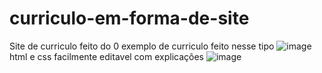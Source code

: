 # curriculo-em-forma-de-site
Site de curriculo feito do 0 
exemplo de curriculo feito nesse tipo 
![image](https://user-images.githubusercontent.com/82188200/124271590-05ea4480-db14-11eb-90c4-889d6d20c5a5.png)
html e css facilmente editavel com explicações 
![image](https://user-images.githubusercontent.com/82188200/124269226-0208f300-db11-11eb-869b-2d22c0db22f5.png)
